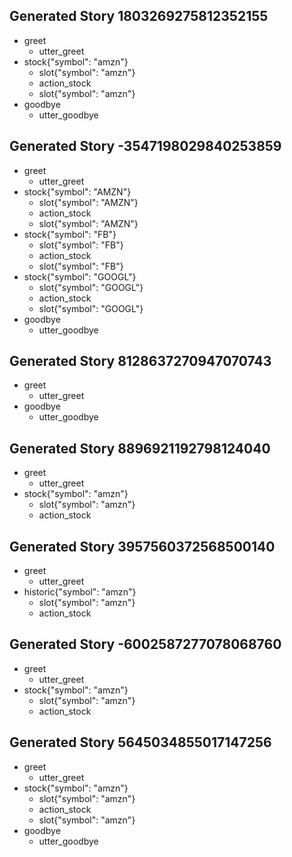 ## Generated Story 1803269275812352155
* greet
    - utter_greet
* stock{"symbol": "amzn"}
    - slot{"symbol": "amzn"}
    - action_stock
    - slot{"symbol": "amzn"}
* goodbye
    - utter_goodbye

## Generated Story -3547198029840253859
* greet
    - utter_greet
* stock{"symbol": "AMZN"}
    - slot{"symbol": "AMZN"}
    - action_stock
    - slot{"symbol": "AMZN"}
* stock{"symbol": "FB"}
    - slot{"symbol": "FB"}
    - action_stock
    - slot{"symbol": "FB"}
* stock{"symbol": "GOOGL"}
    - slot{"symbol": "GOOGL"}
    - action_stock
    - slot{"symbol": "GOOGL"}
* goodbye
    - utter_goodbye

## Generated Story 8128637270947070743
* greet
    - utter_greet
* goodbye
    - utter_goodbye

## Generated Story 8896921192798124040
* greet
    - utter_greet
* stock{"symbol": "amzn"}
    - slot{"symbol": "amzn"}
    - action_stock

## Generated Story 3957560372568500140
* greet
    - utter_greet
* historic{"symbol": "amzn"}
    - slot{"symbol": "amzn"}
    - action_stock

## Generated Story -6002587277078068760
* greet
    - utter_greet
* stock{"symbol": "amzn"}
    - slot{"symbol": "amzn"}
    - action_stock

## Generated Story 5645034855017147256
* greet
    - utter_greet
* stock{"symbol": "amzn"}
    - slot{"symbol": "amzn"}
    - action_stock
    - slot{"symbol": "amzn"}
* goodbye
    - utter_goodbye
